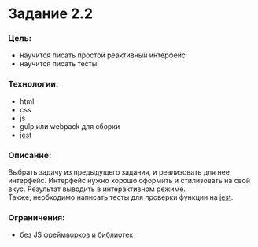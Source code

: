 # Задание 2.2

### Цель:
 - научится писать простой реактивный интерфейс
 - научится писать тесты

### Технологии:
 - html
 - css
 - js
 - gulp или webpack для сборки
 - [jest](https://jestjs.io/ru/docs/getting-started)

### Описание:
Выбрать задачу из предыдущего задания, и реализовать для нее интерфейс. Интерфейс нужно хорошо оформить и стилизовать на свой вкус. Результат выводить в интерактивном режиме.  
Также, необходимо написать тесты для проверки функции на [jest](https://jestjs.io/ru/docs/getting-started).

### Ограничения:
- без JS фреймворков и библиотек